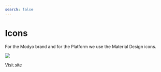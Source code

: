 ```yaml
---
search: false
---
```


# Icons

For the Modyo brand and for the Platform we use the Material Design icons.

<img src="https://cloud.modyocdn.com/uploads/23b0533d-7127-4ccd-9b95-1c768428935d/original/icons.svg" style="margin-left: 0;" />

[Visit site](https://materialdesignicons.com/)
